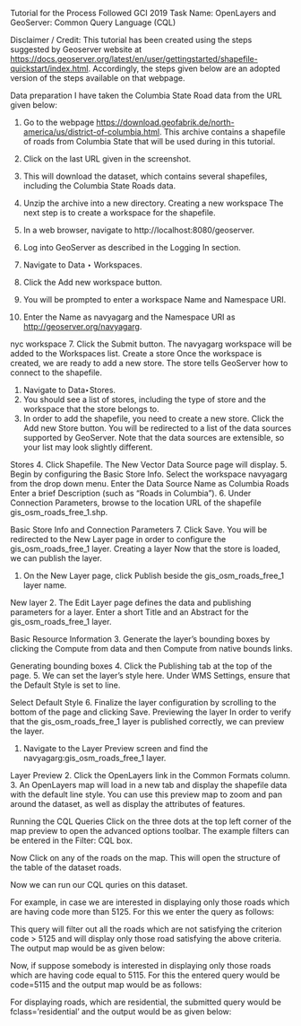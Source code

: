 Tutorial for the Process Followed
GCI 2019 Task Name: OpenLayers and GeoServer: Common Query Language (CQL)

Disclaimer / Credit: This tutorial has been created using the steps suggested by Geoserver website at https://docs.geoserver.org/latest/en/user/gettingstarted/shapefile-quickstart/index.html. Accordingly, the steps given below are an adopted version of the steps available on that webpage.

Data preparation
I have taken the Columbia State Road data from the URL given below:
1. Go to the webpage https://download.geofabrik.de/north-america/us/district-of-columbia.html. This archive contains a shapefile of roads from Columbia State that will be used during in this tutorial.
2. Click on the last URL given in the screenshot.

3. This will download the dataset, which contains several shapefiles, including the Columbia State Roads data.
4. Unzip the archive into a new directory.
Creating a new workspace
The next step is to create a workspace for the shapefile. 
1. In a web browser, navigate to http://localhost:8080/geoserver.
2. Log into GeoServer as described in the Logging In section.
3. Navigate to Data ‣ Workspaces.

4. Click the Add new workspace button.
5. You will be prompted to enter a workspace Name and Namespace URI.
 
6. Enter the Name as navyagarg and the Namespace URI as http://geoserver.org/navyagarg.

 
nyc workspace
7. Click the Submit button. The navyagarg workspace will be added to the Workspaces list.
Create a store
Once the workspace is created, we are ready to add a new store. The store tells GeoServer how to connect to the shapefile.
1. Navigate to Data‣Stores.
2. You should see a list of stores, including the type of store and the workspace that the store belongs to.
3. In order to add the shapefile, you need to create a new store. Click the Add new Store button. You will be redirected to a list of the data sources supported by GeoServer. Note that the data sources are extensible, so your list may look slightly different.
 
Stores
4. Click Shapefile. The New Vector Data Source page will display.
5. Begin by configuring the Basic Store Info.
Select the workspace navyagarg from the drop down menu. 
Enter the Data Source Name as Columbia Roads 
Enter a brief Description (such as “Roads in Columbia”). 
6. Under Connection Parameters, browse to the location URL of the shapefile gis_osm_roads_free_1.shp.
 
Basic Store Info and Connection Parameters
7. Click Save. You will be redirected to the New Layer page in order to configure the gis_osm_roads_free_1 layer.
Creating a layer
Now that the store is loaded, we can publish the layer.
1. On the New Layer page, click Publish beside the gis_osm_roads_free_1 layer name.
 
New layer
2. The Edit Layer page defines the data and publishing parameters for a layer. Enter a short Title and an Abstract for the gis_osm_roads_free_1 layer.
 
Basic Resource Information
3. Generate the layer’s bounding boxes by clicking the Compute from data and then Compute from native bounds links.
 
Generating bounding boxes
4. Click the Publishing tab at the top of the page.
5. We can set the layer’s style here. Under WMS Settings, ensure that the Default Style is set to line.
 
Select Default Style
6. Finalize the layer configuration by scrolling to the bottom of the page and clicking Save.
Previewing the layer
In order to verify that the gis_osm_roads_free_1 layer is published correctly, we can preview the layer.
1. Navigate to the Layer Preview screen and find the navyagarg:gis_osm_roads_free_1 layer.
 
Layer Preview
2. Click the OpenLayers link in the Common Formats column.
3. An OpenLayers map will load in a new tab and display the shapefile data with the default line style. You can use this preview map to zoom and pan around the dataset, as well as display the attributes of features.
 


Running the CQL Queries
Click on the three dots at the top left corner of the map preview to open the advanced options toolbar. The example filters can be entered in the Filter: CQL box.

Now Click on any of the roads on the map. This will open the structure of the table of the dataset roads.




Now we can run our CQL quries on this dataset.


For example, in case we are interested in displaying only those roads which are having code more than 5125. For this we enter the query as follows:



This query will filter out all the roads which are not satisfying the criterion code > 5125 and will display only those road satisfying the above criteria.
The output map would be as given below:





Now, if suppose somebody is interested in displaying only those roads which are having code equal to 5115. For this the entered query would be code=5115 and the output map would be as follows:








For displaying roads, which are residential, the submitted query would be fclass=’residential’ and the output would be as given below:
